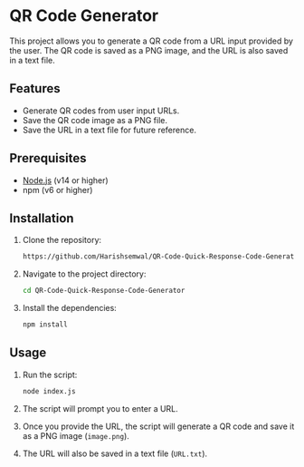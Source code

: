 # QR Code Generator 

This project allows you to generate a QR code from a URL input provided by the user. The QR code is saved as a PNG image, and the URL is also saved in a text file.

## Features

- Generate QR codes from user input URLs.
- Save the QR code image as a PNG file.
- Save the URL in a text file for future reference.

## Prerequisites

- [Node.js](https://nodejs.org/) (v14 or higher)
- npm (v6 or higher)

## Installation

1. Clone the repository:

    ```bash
    https://github.com/Harishsemwal/QR-Code-Quick-Response-Code-Generator.git
    ```

2. Navigate to the project directory:

    ```bash
    cd QR-Code-Quick-Response-Code-Generator
    ```

3. Install the dependencies:

    ```bash
    npm install
    ```

## Usage

1. Run the script:

    ```bash
    node index.js
    ```

2. The script will prompt you to enter a URL.

3. Once you provide the URL, the script will generate a QR code and save it as a PNG image (`image.png`).

4. The URL will also be saved in a text file (`URL.txt`).
